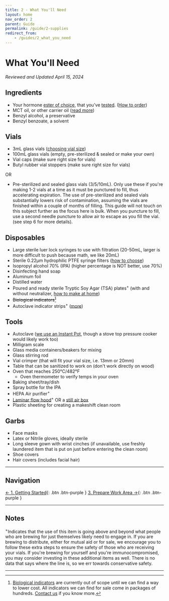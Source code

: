 ```yaml
---
title: 2 - What You'll Need
layout: home
nav_order: 2
parent: Guide
permalink: /guide/2-supplies
redirect_from:
    - /guides/2_what_you_need
---
```


# What You'll Need

_Reviewed and Updated April 15, 2024_

## Ingredients

* Your hormone [ester of choice], that you've [tested]. ([How to order])
* MCT oil, or other carrier oil ([read more])
* Benzyl alcohol, a preservative
* Benzyl benzoate, a solvent

## Vials

* 3mL glass vials ([choosing vial size])
* 100mL glass vials (empty, pre-sterilized & sealed or make your own)
* Vial caps (make sure right size for vials)
* Butyl rubber vial stoppers (make sure right size for vials)

OR

* Pre-sterilized and sealed glass vials (3/5/10mL). Only use these if you're making 1-2 vials at a time as it must be punctured to fill, thus accelerating expiration. The use of pre-sterilized and sealed vials substantially lowers risk of contamination, assuming the vials are finished within a couple of months of filling. This guide will not touch on this subject further as the focus here is bulk. When you puncture to fill, use a second needle puncture to allow air to escape as you fill the vial. (see step 6 for more details).

## Disposables

* Large sterile luer lock syringes to use with filtration (20-50mL, larger is more difficult to push because math, we like 20mL)
* Sterile 0.22μm hydrophilic PTFE syringe filters ([how to choose])
* Isopropyl alcohol 70% (IPA) (higher percentage is NOT better, use 70%)
* Disinfecting hand soap
* Aluminum foil
* Distilled water
* Poured and ready sterile Tryptic Soy Agar (TSA) plates<sup>+</sup> (with and without neutralizer, [how to make at home])
* ~~Biological indicators[^1]~~
* Autoclave indicator strips<sup>+</sup> ([more])

## Tools

* Autoclave ([we use an Instant Pot], though a stove top pressure cooker would likely work too)
* Milligram scale
* Glass media containers/beakers for mixing
* Glass stirring rod
* Vial crimper (that will fit your vial size, i.e. 13mm or 20mm)
* Table that can be sanitized to work on (don't work directly on wood)
* Oven that reaches 250°C/482°F
  *  Oven thermometer to verify temps in your oven
* Baking sheet/tray/dish
* Spray bottle for the IPA
* HEPA Air purifier<sup>+</sup>
* [Laminar flow hood]<sup>+</sup> OR a [still air box]
* Plastic sheeting for creating a makeshift clean room

## Garbs

* Face masks
* Latex or Nitrile gloves, ideally sterile
* Long sleeve gown with wrist cinches (if unavailable, use freshly laundered item that is put on just before entering the clean room)
* Shoe covers
* Hair covers (includes facial hair)

---

## Navigation

[&larr; 1. Getting Started]{: .btn .btn-purple }
[3. Prepare Work Area &rarr;]{: .btn .btn-purple }

---

## Notes

<sup>+</sup>Indicates that the use of this item is going above and beyond what people who are brewing for just themselves likely need to engage in. If you are brewing to distribute, either for mutual aid or for sale, we encourage you to follow these extra steps to ensure the safety of those who are receiving your vials. If you're brewing for yourself and you're immunocompromised, you may consider investing in these additional items as well. There is no data that says where the line is, so we err towards conservative safety.  

---

[^1]: [Biological indicators] are currently out of scope until we can find a way to lower cost. All indicators we can find for sale come in packages of hundreds. [Contact us] if you know more.  

[ester of choice]: /topics/esters_compared
[tested]: /topics/hormone_testing
[How to order]: /where-to-order
[read more]: /topics/choosing_oil
[choosing vial size]: /topics/vial_size_concentration
[how to choose]: /topics/choosing_filter
[fingertip testing]: /topics/fingertip_testing
[how to make at home]: /topics/make_agar
[Biological indicators]: /topics/biological_indicators
[more]: /topics/biological_indicators#indicator-strips
[Contact us]: /contact
[we use an Instant Pot]: /topics/instant_pot
[Laminar flow hood]: /topics/diy_laminar
[still air box]: /topics/still_air

[&larr; 1. Getting started]: /guide/1-start
[3. Prepare work area &rarr;]: /guide/3-work-area
